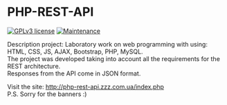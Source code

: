 # PHP-REST-API

 [![GPLv3 license](https://img.shields.io/badge/License-GPLv3-blue.svg)](http://perso.crans.org/besson/LICENSE.html)
 [![Maintenance](https://img.shields.io/badge/Maintained%3F-yes-green.svg)](https://GitHub.com/Naereen/StrapDown.js/graphs/commit-activity)
 
Description project: Laboratory work on web programming with using: HTML, CSS, JS, AJAX, Bootstrap, PHP, MySQL.  
The project was developed taking into account all the requirements for the REST architecture.  
Responses from the API come in JSON format.

Visit the site: http://php-rest-api.zzz.com.ua/index.php   
P.S. Sorry for the banners :)
